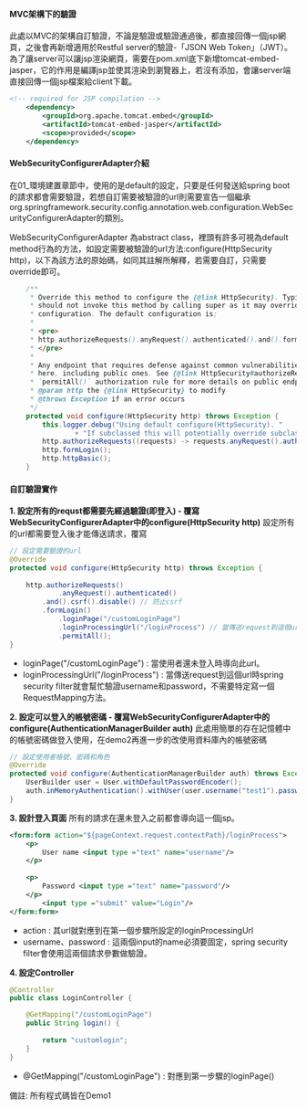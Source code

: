 #### MVC架構下的驗證
此處以MVC的架構自訂驗證，不論是驗證或驗證通過後，都直接回傳一個jsp網頁，之後會再新增適用於Restful server的驗證-「JSON Web Token」（JWT）。
為了讓server可以讓jsp渲染網頁，需要在pom.xml底下新增tomcat-embed-jasper，它的作用是編譯jsp並使其渲染到瀏覽器上，若沒有添加，會讓server端直接回傳一個jsp檔案給client下載。
```xml
<!-- required for JSP compilation -->
	<dependency>
		<groupId>org.apache.tomcat.embed</groupId>
		<artifactId>tomcat-embed-jasper</artifactId>
		<scope>provided</scope>
	</dependency>
```

#### WebSecurityConfigurerAdapter介紹
在01_環境建置章節中，使用的是default的設定，只要是任何發送給spring boot的請求都會需要驗證，若想自訂需要被驗證的url則需要宣告一個繼承org.springframework.security.config.annotation.web.configuration.WebSecurityConfigurerAdapter的類別。


WebSecurityConfigurerAdapter 為abstract class，裡頭有許多可視為default method行為的方法，如設定需要被驗證的url方法:configure(HttpSecurity http)，以下為該方法的原始碼，如同其註解所解釋，若需要自訂，只需要override即可。
```java
    /**
	 * Override this method to configure the {@link HttpSecurity}. Typically subclasses
	 * should not invoke this method by calling super as it may override their
	 * configuration. The default configuration is:
	 *
	 * <pre>
	 * http.authorizeRequests().anyRequest().authenticated().and().formLogin().and().httpBasic();
	 * </pre>
	 *
	 * Any endpoint that requires defense against common vulnerabilities can be specified
	 * here, including public ones. See {@link HttpSecurity#authorizeRequests} and the
	 * `permitAll()` authorization rule for more details on public endpoints.
	 * @param http the {@link HttpSecurity} to modify
	 * @throws Exception if an error occurs
	 */
	protected void configure(HttpSecurity http) throws Exception {
		this.logger.debug("Using default configure(HttpSecurity). "
				+ "If subclassed this will potentially override subclass configure(HttpSecurity).");
		http.authorizeRequests((requests) -> requests.anyRequest().authenticated());
		http.formLogin();
		http.httpBasic();
	}

```
#### 自訂驗證實作

**1. 設定所有的requst都需要先經過驗證(即登入) - 覆寫WebSecurityConfigurerAdapter中的configure(HttpSecurity http)**
設定所有的url都需要登入後才能傳送請求，覆寫
```java
// 設定需要驗證的url
@Override
protected void configure(HttpSecurity http) throws Exception {
			
	http.authorizeRequests()
			.anyRequest().authenticated()
		.and().csrf().disable() // 防止csrf
		.formLogin()
			.loginPage("/customLoginPage") 
			.loginProcessingUrl("/loginProcess") // 當傳送request到這個url時，
			.permitAll();
}

```
* loginPage("/customLoginPage") : 當使用者還未登入時導向此url。
* loginProcessingUrl("/loginProcess") : 當傳送request到這個url時spring security filter就會幫忙驗證username和password，不需要特定寫一個RequestMapping方法。

**2. 設定可以登入的帳號密碼 - 覆寫WebSecurityConfigurerAdapter中的configure(AuthenticationManagerBuilder auth)**
此處用簡單的存在記憶體中的帳號密碼做登入使用，在demo2再進一步的改使用資料庫內的帳號密碼
```java
// 設定使用者帳號、密碼和角色
@Override
protected void configure(AuthenticationManagerBuilder auth) throws Exception {
	UserBuilder user = User.withDefaultPasswordEncoder();
	auth.inMemoryAuthentication().withUser(user.username("test1").password("123").roles("ADMIN"));
}
```

**3. 設計登入頁面**
所有的請求在還未登入之前都會導向這一個jsp。
```xml
<form:form action="${pageContext.request.contextPath}/loginProcess">
	<p>
		User name <input type ="text" name="username"/>
	</p>
		
	<p>
		Password <input type ="text" name="password"/>
	</p>
		<input type ="submit" value="Login"/>
</form:form>
```
* action : 其url就對應到在第一個步驟所設定的loginProcessingUrl
* username、password : 這兩個input的name必須要固定，spring security filter會使用這兩個請求參數做驗證。

**4. 設定Controller**

```java
@Controller
public class LoginController {

	@GetMapping("/customLoginPage")
	public String login() {
		
		return "customlogin";
	}
}
```
* @GetMapping("/customLoginPage") : 對應到第一步驟的loginPage()

備註: 所有程式碼皆在Demo1




<!-- jwt 補充資
https://chikuwa-tech-study.blogspot.com/2021/06/spring-boot-username-password-authentication-and-jwt.html
 -->